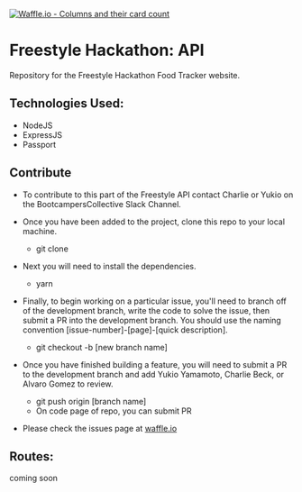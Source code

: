 [![Waffle.io - Columns and their card count](https://badge.waffle.io/BootcampersCollective/bc-freestyle-api.svg?columns=all)](http://waffle.io/BootcampersCollective/bc-freestyle-api)

# Freestyle Hackathon: API
Repository for the Freestyle Hackathon Food Tracker website.

## Technologies Used:
* NodeJS
* ExpressJS
* Passport

## Contribute
* To contribute to this part of the Freestyle API contact Charlie or Yukio on the BootcampersCollective Slack Channel.  

* Once you have been added to the project, clone this repo to your local machine.

  * git clone


* Next you will need to install the dependencies.

  * yarn  


* Finally, to begin working on a particular issue, you'll need to branch off of the development branch, write the code to solve the issue, then submit a PR into the development branch. You should use the naming convention [issue-number]-[page]-[quick description].  

  * git checkout -b [new branch name]


* Once you have finished building a feature, you will need to submit a PR to the development branch and add Yukio Yamamoto, Charlie Beck, or Alvaro Gomez to review.  

  * git push origin [branch name]
  * On code page of repo, you can submit PR


* Please check the issues page at [waffle.io]("https://waffle.io/BootcampersCollective/bc-freestyle-api")

## Routes:
coming soon
